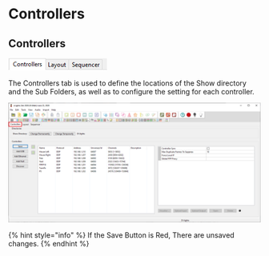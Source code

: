 # Controllers

## **Controllers**

![](<../../.gitbook/assets/image (760).png>)

The Controllers tab is used to define the locations of the Show directory and the Sub Folders, as well as to configure the setting for each controller.

![](<../../.gitbook/assets/image (110).png>)

{% hint style="info" %}
If the Save Button is Red, There are unsaved changes.
{% endhint %}
